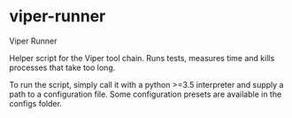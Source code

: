 # viper-runner
Viper Runner

Helper script for the Viper tool chain.
Runs tests, measures time and kills processes that take too long.

To run the script, simply call it with a python >=3.5 interpreter and supply a path to a configuration file.
Some configuration presets are available in the configs folder.